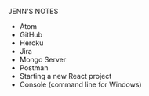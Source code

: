 JENN'S NOTES

- Atom
- GitHub
- Heroku
- Jira
- Mongo Server
- Postman
- Starting a new React project
- Console (command line for Windows)
